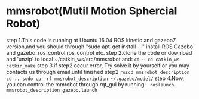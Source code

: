 # mmsrobot(Mutil Motion Sphercial Robot)
step 1.This code is running at Ubuntu 16.04 ROS kinetic and gazebo7 version,and you should through "sudo apt-get install --" install ROS Gazebo and gazebo_ros_control ros_control etc.
step 2.clone the code or download and 'unzip' to local ~/catkin_ws/src/mmsrobot and:
`cd ~
cd catkin_ws
catkin_make`
step 3.if step2 occur error, Try solve it by yourself or you may contacts us through email,until finished step2
`roscd mmsrobot_description
cd ..
sudo cp -rf mmsrobot_description ~/.gazebo/model/`
step 4.Now, you can control the mmrobot through rqt_gui by running:
   ` roslaunch mmsrobot_description gazebo.launch`
    